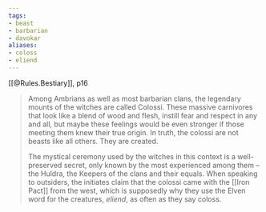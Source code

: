 ```yaml
---
tags:
- beast
- barbarian
- davokar
aliases:
- coloss
- eliend
---
```

[[@Rules.Bestiary]], p16
> Among Ambrians as well as most barbarian clans, the legendary mounts of the witches are called Colossi. These massive carnivores that look like a blend of wood and flesh, instill fear and respect in any and all, but maybe these feelings would be even stronger if those meeting them knew their true origin. In truth, the colossi are not beasts like all others. They are created.
>
> The mystical ceremony used by the witches in this context is a well-preserved secret, only known by the most experienced among them – the Huldra, the Keepers of the clans and their equals. When speaking to outsiders, the initiates claim that the colossi came with the [[Iron Pact]] from the west, which is supposedly why they use the Elven word for the creatures, *eliend*, as often as they say coloss.

